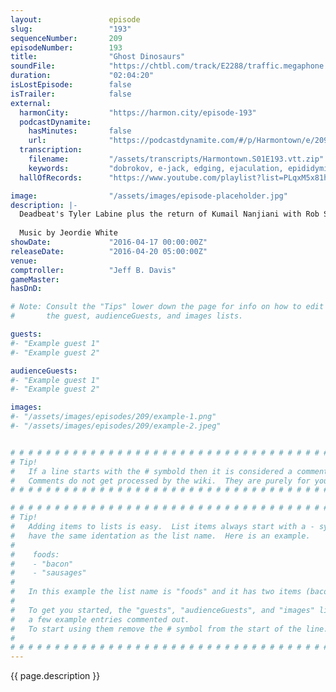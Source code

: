 ```yaml
---
layout:               episode
slug:                 "193"
sequenceNumber:       209
episodeNumber:        193
title:                "Ghost Dinosaurs"
soundFile:            "https://chtbl.com/track/E2288/traffic.megaphone.fm/STA2609226706.mp3?updated=1560374783"
duration:             "02:04:20"
isLostEpisode:        false
isTrailer:            false
external:
  harmonCity:         "https://harmon.city/episode-193"
  podcastDynamite:
    hasMinutes:       false
    url:              "https://podcastdynamite.com/#/p/Harmontown/e/209/193"
  transcription:
    filename:         "/assets/transcripts/Harmontown.S01E193.vtt.zip"
    keywords:         "dobrokov, e-jack, edging, ejaculation, epididymis, juicicle, laff, laffy, pinsky, uncelled, wobba-jobba, chibo, gobbledygook, unicycle, deadbeat, unsullied, castration, mommas, harmonious, jura, molar, vacuuming, calves, couches, exam"
  hallOfRecords:      "https://www.youtube.com/playlist?list=PLqxM5x81hNOa_tw_XX9jRm7r-1_5oDMWD"

image:                "/assets/images/episode-placeholder.jpg"
description: |-
  Deadbeat's Tyler Labine plus the return of Kumail Nanjiani with Rob Schrab, Spencer and Jeff all on stage at once!
  
  Music by Jeordie White
showDate:             "2016-04-17 00:00:00Z"
releaseDate:          "2016-04-20 05:00:00Z"
venue:                
comptroller:          "Jeff B. Davis"
gameMaster:           
hasDnD:               

# Note: Consult the "Tips" lower down the page for info on how to edit
#       the guest, audienceGuests, and images lists.

guests:
#- "Example guest 1"
#- "Example guest 2"

audienceGuests:
#- "Example guest 1"
#- "Example guest 2"

images:
#- "/assets/images/episodes/209/example-1.png"
#- "/assets/images/episodes/209/example-2.jpeg"


# # # # # # # # # # # # # # # # # # # # # # # # # # # # # # # # # # # # # # # # # # # # #
# Tip!
#   If a line starts with the # symbold then it is considered a comment.
#   Comments do not get processed by the wiki.  They are purely for your information.
# # # # # # # # # # # # # # # # # # # # # # # # # # # # # # # # # # # # # # # # # # # # #

# # # # # # # # # # # # # # # # # # # # # # # # # # # # # # # # # # # # # # # # # # # # #
# Tip!
#   Adding items to lists is easy.  List items always start with a - symbol and have
#   have the same identation as the list name.  Here is an example.
#
#    foods:
#    - "bacon"
#    - "sausages"
#
#   In this example the list name is "foods" and it has two items (bacon, and sausages).
#
#   To get you started, the "guests", "audienceGuests", and "images" lists below have
#   a few example entries commented out.
#   To start using them remove the # symbol from the start of the line.
#
# # # # # # # # # # # # # # # # # # # # # # # # # # # # # # # # # # # # # # # # # # # # #
---
```


<!-- The episode description will be rendered here -->
{{ page.description }}

<!-- Add your content BELOW here -->
<!-- vvvvvvvvvvvvvvvvvvvvvvvvvvv -->




<!-- ^^^^^^^^^^^^^^^^^^^^^^^^^^^ -->
<!-- Add your content ABOVE here -->

<!-- The episode gallery will be rendered here -->